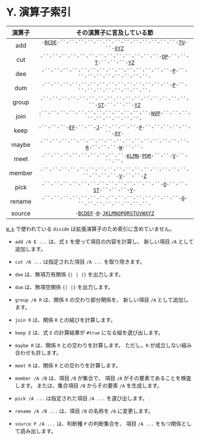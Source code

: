 # Y. 演算子索引


| 演算子 | その演算子に言及している節 |
|:---:|:---:|
| add | `-`[`B`][B][`C`][C][`D`][D][`E`][E]`-``-``-``-``-``-``-``-``-``-``-``-``-``-`[`T`][T][`U`][U]`-``-`[`X`][X][`Y`][Y][`Z`][Z] |
| cut | `-``-``-``-``-``-``-``-``-``-``-``-``-``-`[`O`][O][`P`][P]`-``-``-`[`T`][T]`-``-``-``-`[`Y`][Y][`Z`][Z] |
| dee | `-``-``-``-``-``-``-``-``-``-``-``-``-``-``-`[`P`][P]`-``-``-``-``-``-``-``-``-``-` |
| dum | `-``-``-``-``-``-``-``-``-``-``-``-``-``-``-`[`P`][P]`-``-``-``-``-``-``-``-``-``-` |
| group | `-``-``-``-``-``-``-``-``-``-``-``-``-``-``-``-``-``-`[`S`][S][`T`][T]`-``-``-``-`[`Y`][Y][`Z`][Z] |
| join | `-``-``-``-``-``-``-``-``-``-``-``-``-`[`N`][N][`O`][O][`P`][P]`-``-``-``-``-``-``-``-``-``-` |
| keep | `-``-``-``-`[`E`][E][`F`][F]`-``-``-`[`J`][J]`-``-``-``-``-`[`P`][P]`-``-``-``-``-``-``-`[`X`][X][`Y`][Y]`-` |
| maybe | `-``-``-``-``-``-``-``-``-``-``-``-``-``-``-``-``-`[`R`][R]`-``-``-``-`[`W`][W]`-``-``-` |
| meet | `-``-``-``-``-``-``-``-``-``-`[`K`][K][`L`][L][`M`][M][`N`][N]`-`[`P`][P][`Q`][Q][`R`][R]`-``-``-`[`V`][V]`-``-``-``-` |
| member | `-``-``-``-``-``-``-``-``-``-``-``-``-``-``-``-``-``-``-``-``-`[`V`][V]`-``-``-`[`Z`][Z] |
| pick | `-``-``-``-``-``-``-``-``-``-``-``-``-``-`[`O`][O]`-``-``-`[`S`][S][`T`][T]`-``-``-``-`[`Y`][Y]`-` |
| rename | `-``-``-``-``-``-``-``-``-``-``-``-``-``-``-``-`[`Q`][Q]`-``-``-``-``-``-``-``-``-` |
| source | `-`[`B`][B][`C`][C][`D`][D][`E`][E][`F`][F]`-`[`H`][H]`-`[`J`][J][`K`][K][`L`][L][`M`][M][`N`][N][`O`][O][`P`][P][`Q`][Q][`R`][R][`S`][S][`T`][T][`U`][U][`V`][V][`W`][W][`X`][X][`Y`][Y][`Z`][Z] |

[`W.k`][W] で使われている `divide` は拡張演算子のため索引に含めていません。

- `add /A E ...` は、式 `E` を使って項目の内容を計算し、
  新しい項目 `/A` として追加します。

- `cut /A ...` は指定された項目 `/A ...` を取り除きます。

- `dee` は、無項万有関係 `{| | |}` を出力します。

- `dum` は、無項空関係 `{| |}` を出力します。

- `group /A R` は、関係 `R` の交わり部分関係を、
  新しい項目 `/A` として追加します。

- `join R` は、関係 `R` との結びを計算します。

- `keep E` は、式 `E` の計算結果が `#true` になる組を選び出します。

- `maybe R` は、関係 `R` との交わりを計算します。
  ただし，`R` が成立しない組み合わせも許します。

- `meet R` は、関係 `R` との交わりを計算します。

- `member /A /B` は、項目 `/B` が集合で、
  項目 `/A` がその要素であることを検査します。
  または、集合項目 `/B` からその要素 `/A` を生成します。

- `pick /A ...` は指定された項目 `/A ...` を選び出します。

- `rename /A /B ...` は、項目 `/B` の名称を `/A` に変更します。

- `source P /A ...` は、判断種 `P` の判断集合を、
  項目 `/A ...` をもつ関係として読み出します。


[A]: ../A
[B]: ../B
[C]: ../C
[D]: ../D
[E]: ../E
[F]: ../F
[G]: ../G
[H]: ../H
[I]: ../I
[J]: ../J
[K]: ../K
[L]: ../L
[M]: ../M
[N]: ../N
[O]: ../O
[P]: ../P
[Q]: ../Q
[R]: ../R
[S]: ../S
[T]: ../T
[U]: ../U
[V]: ../V
[W]: ../W
[X]: ../X
[Y]: ../Y
[Z]: ../Z


